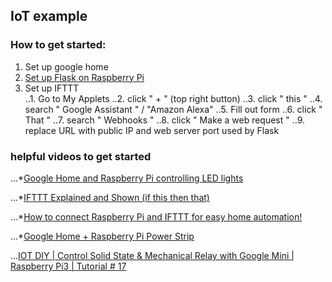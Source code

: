 ## IoT example

### How to get started:
1. Set up google home <br />
2. [Set up Flask on Raspberry Pi](https://projects.raspberrypi.org/en/projects/python-web-server-with-flask/)<br />
3. Set up IFTTT<br />
    ..1. Go to My Applets
    ..2. click " + " (top right button)
    ..3. click " this "
    ..4. search " Google Assistant " / "Amazon Alexa"
    ..5. Fill out form
    ..6. click " That "
    ..7. search " Webhooks "
    ..8. click " Make a web request "
    ..9. replace URL with public IP and web server port used by Flask
	
    
    

###  helpful videos to get started
...*[Google Home and Raspberry Pi controlling LED lights](https://www.youtube.com/watch?v=zp-HlLbT-xA)

...*[IFTTT Explained and Shown (if this then that)](https://www.youtube.com/watch?v=YV3DEmmDHdc)

...*[How to connect Raspberry Pi and IFTTT for easy home automation!](https://www.youtube.com/watch?v=IML0Cg2-iko)

...*[Google Home + Raspberry Pi Power Strip](http://www.instructables.com/id/Google-Home-Raspberry-Pi-Power-Strip/)

...[IOT DIY | Control Solid State & Mechanical Relay with Google Mini | Raspberry Pi3 | Tutorial # 17](https://www.youtube.com/watch?v=1Eo9NSiS3Y8)

